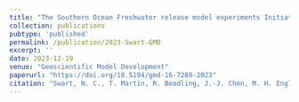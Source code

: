 ```yaml
---
title: "The Southern Ocean Freshwater release model experiments Initiative (SOFIA): Scientific objectives and experimental design"
collection: publications
pubtype: 'published'
permalink: /publication/2023-Swart-GMD
excerpt: ''
date: 2023-12-19
venue: "Geoscientific Model Development"
paperurl: "https://doi.org/10.5194/gmd-16-7289-2023"
citation: "Swart, N. C., T. Martin, R. Beadling, J.-J. Chen, M. H. England, R. Farneti, S. M. Griffies, T. Hattermann, F. A. Haumann, Q. Li, J. Marshall, M. Muilwijk, A. G. Pauling, A. Purich, I. J. Smith, and M. Thomas (2023). &quot;The Southern Ocean Freshwater release model experiments Initiative (SOFIA): Scientific objectives and experimental design&quot; <i>Geoscientific Model Development</i>. 16: 7289-7309"
---
```

